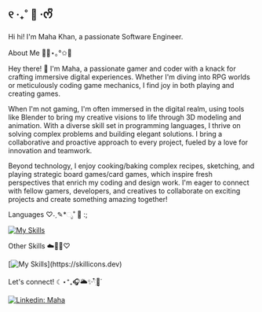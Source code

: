 ## ୧ ‧₊˚ 🍵 ⋅ᰔᩚ 

Hi hi! I'm Maha Khan, a passionate Software Engineer.

About Me 🌿🍵⋆｡°✩🧋

Hey there! 👋 I'm Maha, a passionate gamer and coder with a knack for crafting immersive digital experiences. Whether I'm diving into RPG worlds or meticulously coding game mechanics, I find joy in both playing and creating games.

When I'm not gaming, I'm often immersed in the digital realm, using tools like Blender to bring my creative visions to life through 3D modeling and animation. With a diverse skill set in programming languages, I thrive on solving complex problems and building elegant solutions. I bring a collaborative and proactive approach to every project, fueled by a love for innovation and teamwork. 

Beyond technology, I enjoy cooking/baking complex recipes, sketching, and playing strategic board games/card games, which inspire fresh perspectives that enrich my coding and design work. I'm eager to connect with fellow gamers, developers, and creatives to collaborate on exciting projects and create something amazing together!
 
Languages ♡˗ˏ✎*ೃ˚ 🍵 :;

[![My Skills](https://skillicons.dev/icons?i=html,css,c,cs,cpp,java,py)](https://skillicons.dev)

Other Skills ☁️🐻🍵♡

[![My Skills](https://skillicons.dev/icons?i=ae,au,ps,blender,mysql,unity,unreal,)](https://skillicons.dev)

Let's connect! ☾⋆⁺₊🎧🌥️✨𓍢ִ໋🌷͙֒

[![Linkedin: Maha](https://img.shields.io/badge/-Maha-blue?style=flat-square&logo=Linkedin&logoColor=white&link=https://www.linkedin.com/in/maha-khan-mk)](https://www.linkedin.com/in/maha-khan-mk)

